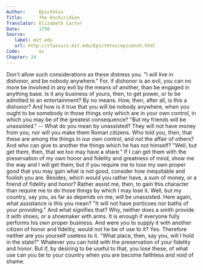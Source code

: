 ```yaml
---
Author:     Epictetus  
Title:      The Enchiridion  
Translator: Elizabeth Carter  
Date:       1750  
Source:
   label: mit.edu
   url: http://classics.mit.edu/Epictetus/epicench.html
Code:       ec  
Chapter: 24
---
```


Don't allow such considerations as these distress you. "I will live in
dishonor, and be nobody anywhere." For, if dishonor is an evil, you can no more
be involved in any evil by the means of another, than be engaged in anything
base. Is it any business of yours, then, to get power, or to be admitted to an
entertainment? By no means.  How, then, after all, is this a dishonor? And how
is it true that you will be nobody anywhere, when you ought to be somebody in
those things only which are in your own control, in which you may be of the
greatest consequence? "But my friends will be unassisted." -- What do you mean
by unassisted? They will not have money from you, nor will you make them Roman
citizens. Who told you, then, that these are among the things in our own
control, and not the affair of others?  And who can give to another the things
which he has not himself? "Well, but get them, then, that we too may have a
share." If I can get them with the preservation of my own honor and fidelity
and greatness of mind, show me the way and I will get them; but if you require
me to lose my own proper good that you may gain what is not good, consider how
inequitable and foolish you are. Besides, which would you rather have, a sum of
money, or a friend of fidelity and honor? Rather assist me, then, to gain this
character than require me to do those things by which I may lose it. Well, but
my country, say you, as far as depends on me, will be unassisted. Here again,
what assistance is this you mean? "It will not have porticoes nor baths of your
providing." And what signifies that? Why, neither does a smith provide it with
shoes, or a shoemaker with arms. It is enough if everyone fully performs his
own proper business. And were you to supply it with another citizen of honor
and fidelity, would not he be of use to it? Yes. Therefore neither are you
yourself useless to it. "What place, then, say you, will I hold in the state?"
Whatever you can hold with the preservation of your fidelity and honor. But if,
by desiring to be useful to that, you lose these, of what use can you be to
your country when you are become faithless and void of shame.


